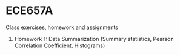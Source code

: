 # ECE657A
Class exercises, homework and assignments

1. Homework 1: Data Summarization (Summary statistics, Pearson Correlation Coefficient, Histograms)
